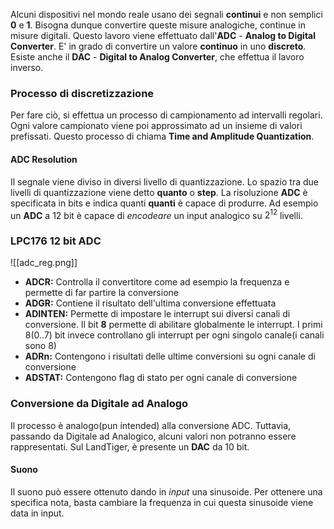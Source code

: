 Alcuni dispositivi nel mondo reale usano dei segnali **continui** e non semplici **0** e **1**.
Bisogna dunque convertire queste misure analogiche, continue in misure digitali.
Questo lavoro viene effettuato dall'**ADC** - **Analog to Digital Converter**.
E' in grado di convertire un valore **continuo** in uno **discreto**.
Esiste anche il **DAC** - **Digital to Analog Converter**, che effettua il lavoro inverso.

### Processo di discretizzazione
Per fare ciò, si effettua un processo di campionamento ad intervalli regolari.
Ogni valore campionato viene poi approssimato ad un insieme di valori prefissati.
Questo processo di chiama **Time and Amplitude Quantization**.

#### ADC Resolution
Il segnale viene diviso in diversi livello di quantizzazione.
Lo spazio tra due livelli di quantizzazione viene detto **quanto** o **step**.
La risoluzione **ADC** è specificata in bits e indica quanti **quanti** è capace di produrre.
Ad esempio un **ADC** a 12 bit è capace di *encodeare* un input analogico su $2^{12}$ livelli.

### LPC176 12 bit ADC
![[adc_reg.png]]
- **ADCR:** Controlla il convertitore come ad esempio la frequenza e permette di far partire la conversione
- **ADGR:** Contiene il risultato dell'ultima conversione effettuata
- **ADINTEN:** Permette di impostare le interrupt sui diversi canali di conversione.
  Il bit **8** permette di abilitare globalmente le interrupt.
  I primi 8(0..7) bit invece controllano gli interrupt per ogni singolo canale(i canali sono 8)
- **ADRn:** Contengono i risultati delle ultime conversioni su ogni canale di conversione
- **ADSTAT:** Contengono flag di stato per ogni canale di conversione

### Conversione da Digitale ad Analogo
Il processo è analogo(pun intended) alla conversione ADC.
Tuttavia, passando da Digitale ad Analogico, alcuni valori non potranno essere rappresentati.
Sul LandTiger, è presente un **DAC** da 10 bit.

#### Suono
Il suono può essere ottenuto dando in *input* una sinusoide.
Per ottenere una specifica nota, basta cambiare la frequenza in cui questa sinusoide viene data in input.